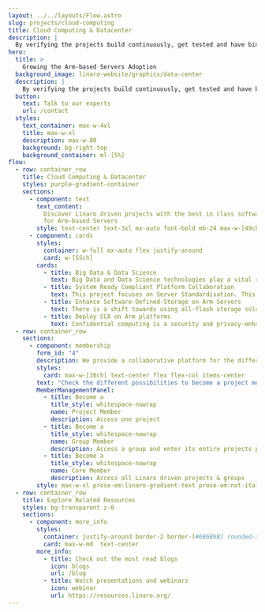 ```yaml
---
layout: ../../layouts/Flow.astro
slug: projects/cloud-computing
title: Cloud Computing & Datacenter
description: |
  By verifying the projects build continuously, get tested and have binaries available for Arm server targets, the Arm ecosystem is able to depend on quality software for use in production environments.
hero:
  title: >
    Growing the Arm-based Servers Adoption
  background_image: linaro-website/graphics/data-center
  description: |
    By verifying the projects build continuously, get tested and have binaries available for Arm server targets, the Arm ecosystem is able to depend on quality software for use in production environments.
  button:
    text: Talk to our experts
    url: /contact
  styles:
    text_container: max-w-4xl
    title: max-w-xl
    description: max-w-80
    background: bg-right-top
    background_container: ml-[5%]
flow:
  - row: container_row
    title: Cloud Computing & Datacenter
    styles: purple-gradient-container
    sections:
      - component: text
        text_content:
          Discover Linaro driven projects with the best in class software
          for Arm-based Servers
        style: text-center text-3xl mx-auto font-bold mb-24 max-w-[49ch]
      - component: cards
        styles:
          container: w-full mx-auto flex justify-around
          card: w-[55ch]
        cards:
          - title: Big Data & Data Science
            text: Big Data and Data Science technologies play a vital role in enabling businesses to become more efficient and succesful. This project focuses on the engineering activities Linaro is driving in this area, focusing specifically on ARMv8 builds for Apache BigTop, Ambari, Spark and Hadoop.
          - title: System Ready Compliant Platform Collaboration
            text: This project focuses on Server Standardisation. This involves working on architectures such as SBSA and xBBR to enable simplified adoption of mainline builds on new server hardware.
          - title: Enhance Software-Defined-Storage on Arm Servers
            text: There is a shift towards using all-flash storage solutions (SSD/NVME) as opposed to traditional HDD disks due to improvements in performance. The goal of this project is to collaborate with industry leaders in the Arm server ecosystem so that we can provide competitive and leading storage solutions with Arm servers.
          - title: Deploy CCA on Arm platforms
            text: Confidential computing is a security and privacy-enhancing computational technique focused on protecting data in use. Arm’s solution for this is specified in the Confidential Computing Architecture (CCA) which only looks at hardware and system software. This project fills the gap by focusing on lower level bits, as well as the user space and higher level applications.
  - row: container_row
    sections:
      - component: membership
        form_id: "4"
        description: We provide a collaborative platform for the different industry players within the Arm ecosystem to come together, discuss, agree upon, and implement solutions to shared problems. We offer various avenues for engaging in collaborative engineering.
        styles:
          card: max-w-[30ch] text-center flex flex-col items-center
        text: "Check the different possibilities to become a project member:"
        MemberManagementPanel:
          - title: Become a
            title_style: whitespace-nowrap
            name: Project Member
            description: Access one project
          - title: Become a
            title_style: whitespace-nowrap
            name: Group Member
            description: Access a group and enter its entire projects portfolio
          - title: Become a
            title_style: whitespace-nowrap
            name: Core Member
            description: Access all Linaro driven projects & groups
        style: max-w-xl prose-em:linaro-gradient-text prose-em:not-italic prose-headings:text-5xl prose-headings:my-3 prose-ul:text-xl prose-headings:leading-tight prose-p:text-3xl text-center
  - row: container_row
    title: Explore Related Resources
    styles: bg-transparent z-0
    sections:
      - component: more_info
        styles:
          container: justify-around border-2 border-[#6B6B6B] rounded-3xl py-10
          card: max-w-md  text-center
        more_info:
          - title: Check out the most read blogs
            icon: blogs
            url: /blog
          - title: Watch presentations and webinars
            icon: webinar
            url: https://resources.linaro.org/
---
```


